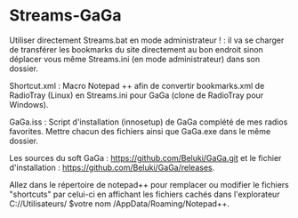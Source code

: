 # Streams-GaGa

Utiliser directement Streams.bat en mode administrateur ! : il va se charger de transférer les bookmarks du site directement au bon endroit sinon déplacer vous même Streams.ini (en mode administrateur) dans son dossier.

Shortcut.xml : Macro Notepad ++ afin de convertir bookmarks.xml de RadioTray (Linux) en Streams.ini pour GaGa (clone de RadioTray pour Windows).

GaGa.iss : Script d'installation (innosetup) de GaGa complété de mes radios favorites. Mettre chacun des fichiers ainsi que GaGa.exe dans le même dossier.

Les sources du soft GaGa : https://github.com/Beluki/GaGa.git et le fichier d'installation : https://github.com/Beluki/GaGa/releases.

Allez dans le répertoire de notepad++ pour remplacer ou modifier le fichiers "shortcuts" par celui-ci en affichant les fichiers cachés dans l'explorateur C://Utilisateurs/ $votre nom /AppData/Roaming/Notepad++.

